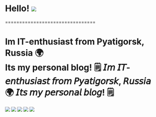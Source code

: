# Hello! ![](https://user-images.githubusercontent.com/18350557/176309783-0785949b-9127-417c-8b55-ab5a4333674e.gif)
================================

Im IT-enthusiast from Pyatigorsk, Russia 🌍  
Its my personal blog! 🗒
𝘐𝘮 𝘐𝘛-𝘦𝘯𝘵𝘩𝘶𝘴𝘪𝘢𝘴𝘵 𝘧𝘳𝘰𝘮 𝘗𝘺𝘢𝘵𝘪𝘨𝘰𝘳𝘴𝘬, 𝘙𝘶𝘴𝘴𝘪𝘢 🌍
𝘐𝘵𝘴 𝘮𝘺 𝘱𝘦𝘳𝘴𝘰𝘯𝘢𝘭 𝘣𝘭𝘰𝘨! 🗒
================================

![](https://github-profile-summary-cards.vercel.app/api/cards/profile-details?username=onchunk&theme=solarized_dark)
![](https://github-profile-summary-cards.vercel.app/api/cards/most-commit-language?username=onchunk&theme=solarized_dark)
![](https://github-profile-summary-cards.vercel.app/api/cards/repos-per-language?username=onchunk&theme=solarized_dark)
![](https://github-profile-summary-cards.vercel.app/api/cards/stats?username=onchunk&theme=solarized_dark)
![](https://github-profile-summary-cards.vercel.app/api/cards/productive-time?username=onchunk&theme=solarized_dark)
